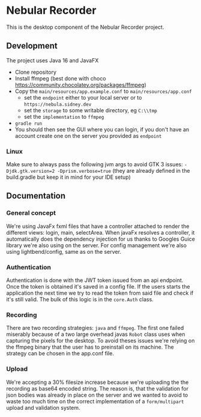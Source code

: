 # Nebular Recorder

This is the desktop component of the Nebular Recorder project.

## Development

The project uses Java 16 and JavaFX

- Clone repository
- Install ffmpeg (best done with choco https://community.chocolatey.org/packages/ffmpeg)
- Copy the `main/resources/app.example.conf` to `main/resources/app.conf`
  - set the `endpoint` either to your local server or to `https://nebula.sidney.dev` 
  - set the `storage` to some writable directory, eg `C:\\tmp`
  - set the `implementation` to `ffmpeg` 
- `gradle run`
- You should then see the GUI where you can login, if you don't have an account create one on the server you provided as `endpoint`

### Linux

Make sure to always pass the following jvm args  to avoid GTK 3 issues: `-Djdk.gtk.version=2 -Dprism.verbose=true` (they are already defined in the build.gradle but keep it in mind for your IDE setup)

## Documentation

### General concept

We're using JavaFx fxml files that have a controller attached to render the different views: login, main, selectArea. When javaFx resolves a controller, it automatically does the dependency injection for us thanks to Googles Guice library we're also using on the server. For config management we're also using lightbend/config, same as on the server.

### Authentication

Authentication is done with the JWT token issued from an api endpoint. Once the token is obtained it's saved in a config file. If the users starts the application the next time we try to read the token from said file and check if it's still valid. The bulk of this logic is in the `core.Auth` class.

### Recording

There are two recording strategies: `java` and `ffmpeg`. The first one failed miserably because of a two large overhead javas `Robot` class uses when capturing the pixels for the desktop. To avoid theses issues we're relying on the ffmpeg binary that the user has to preinstall on its machine. The strategy can be chosen in the app.conf file.

### Upload

We're accepting a 30% filesize increase because we're uploading the the recording as base64 encoded string. The reason is, that the validation for json bodies was already in place on the server and we wanted to avoid to waste too much time on the correct implementation of a `form/multipart` upload and validation system. 



